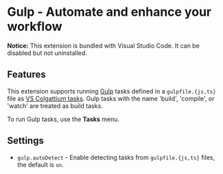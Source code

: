 # Gulp - Automate and enhance your workflow

**Notice:** This extension is bundled with Visual Studio Code. It can be disabled but not uninstalled.

## Features

This extension supports running [Gulp](https://gulpjs.com/) tasks defined in a `gulpfile.{js,ts}` file as [VS Colgattium tasks](https://code.visualstudio.com/docs/editor/tasks). Gulp tasks with the name 'build', 'compile', or 'watch' are treated as build tasks.

To run Gulp tasks, use the **Tasks** menu.

## Settings

- `gulp.autoDetect` - Enable detecting tasks from `gulpfile.{js,ts}` files, the default is `on`.
